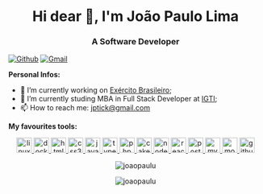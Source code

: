 <h1 align="center">Hi dear 👋, I'm João Paulo Lima</h1>
<h3 align="center">A Software Developer</h3>

[![Github](https://img.shields.io/badge/-Github-000?style=flat&logo=Github&logoColor=white)](https://github.com/joaopaulu)
[![Gmail](https://img.shields.io/badge/-Gmail-c14438?style=flat&logo=Gmail&logoColor=white)](mailto:jptickl@gmail.com)

**Personal Infos:**

- 💼 I’m currently working on [Exército Brasileiro](https://www.eb.mil.br);
- 🌱 I’m currently studing MBA in Full Stack Developer at [IGTI](https://www.igti.com.br/cursos/mba-em-desenvolvimento-full-stack/);
- 📫 How to reach me: jptick@gmail.com

**My favourites tools:**

<p align="center">

<a href="https://ubuntu.com/" target="_blank">  
  <img src="https://devicons.github.io/devicon/devicon.git/icons/ubuntu/ubuntu-plain.svg" alt="linux"  width="30" height="30"/>
</a>

<a href="https://www.docker.com/" target="_blank">  
  <img src="https://devicons.github.io/devicon/devicon.git/icons/docker/docker-plain.svg" alt="docker"  width="30" height="30"/>
</a>

<a href="https://developer.mozilla.org/pt-BR/docs/Web/HTML/HTML5" target="_blank"> 
<img src="https://devicons.github.io/devicon/devicon.git/icons/html5/html5-plain.svg" alt="html5"  width="30" height="30"/>
</a>

<a href="https://developer.mozilla.org/pt-BR/docs/Web/CSS" target="_blank"> 
<img src="https://devicons.github.io/devicon/devicon.git/icons/css3/css3-plain.svg" alt="css3"  width="30" height="30"/>
</a>

<a href="https://www.javascript.com/" target="_blank"> 
<img src="https://devicons.github.io/devicon/devicon.git/icons/javascript/javascript-original.svg" alt="javascript" width="30" height="30"/>
</a>

<a href="https://www.typescriptlang.org/" target="_blank"> 
<img src="https://devicons.github.io/devicon/devicon.git/icons/typescript/typescript-original.svg" alt="typescript" width="30" height="30"/>
</a>

<a href="https://www.php.net/" target="_blank">
<img src="https://devicons.github.io/devicon/devicon.git/icons/php/php-plain.svg" alt="php" width="30" height="30"/>
</a>

<a href="https://cakephp.org/" target="_blank">
<img src="https://devicons.github.io/devicon/devicon.git/icons/cakephp/cakephp-original.svg" alt="cakephp" width="30" height="30"/>
</a>

<a href="https://nodejs.org/en/" target="_blank">
<img src="https://devicons.github.io/devicon/devicon.git/icons/nodejs/nodejs-original.svg" alt="nodejs" width="30" height="30"/>
</a>

<a href="https://pt-br.reactjs.org/" target="_blank">
<img src="https://devicons.github.io/devicon/devicon.git/icons/react/react-original.svg" alt="react" width="30" height="30"/>
</a>

<a href="https://www.postgresql.org/" target="_blank">
<img src="https://devicons.github.io/devicon/devicon.git/icons/postgresql/postgresql-plain.svg" alt="postgresql" width="30" height="30"/>
</a>

<a href="https://www.mysql.com/" target="_blank">
<img src="https://devicons.github.io/devicon/devicon.git/icons/mysql/mysql-original.svg" alt="mysql" width="30" height="30"/>
</a>

<a href="https://www.mongodb.com/" target="_blank">
<img src="https://devicons.github.io/devicon/devicon.git/icons/mongodb/mongodb-plain.svg" alt="mongodb" width="30" height="30"/> 
</a>

<a href="https://github.com/" target="_blank">
<img src="https://devicons.github.io/devicon/devicon.git/icons/github/github-original.svg" alt="github" width="30" height="30"/>  
</a>

</p>

<p align="center">
<img src="https://github-readme-stats.vercel.app/api?username=joaopaulu&show_icons=true" alt="joaopaulu"/>   
</p>

<p align="center">
<img src="https://github-readme-stats.vercel.app/api/top-langs/?username=joaopaulu&hide=Objective-C,Java,CSS,Ruby" alt="joaopaulu"/>   
</p>


<!--
**joaopaulu/joaopaulu** is a ✨ _special_ ✨ repository because its `README.md` (this file) appears on your GitHub profile.

Here are some ideas to get you started:

- 🔭 I’m currently working on ...

- 👯 I’m looking to collaborate on ...
- 🤔 I’m looking for help with ...
- 💬 Ask me about ...
- 📫 How to reach me: ...
- 😄 Pronouns: ...
- ⚡ Fun fact: ...
  -->
